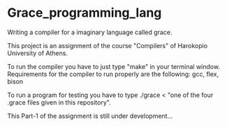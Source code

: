 # Grace_programming_lang
Writing a compiler for a imaginary language called grace.

This project is an assignment of the course "Compilers" of Harokopio University of Athens.

To run the compiler you have to just type "make" in your terminal window.
Requirements for the compiler to run properly are the following:
    gcc, 
    flex, 
    bison

To run a program for testing you have to type ./grace < "one of the four .grace files given in this repository".

This Part-1 of the assignment is still under development...


